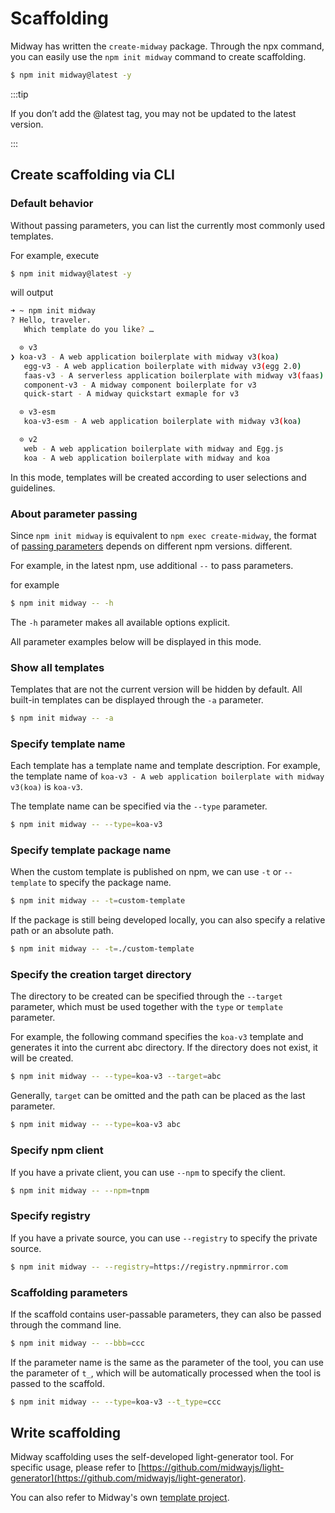 # Scaffolding

Midway has written the `create-midway` package. Through the npx command, you can easily use the `npm init midway` command to create scaffolding.

```bash
$ npm init midway@latest -y
```

:::tip

If you don’t add the @latest tag, you may not be updated to the latest version.

:::



## Create scaffolding via CLI



### Default behavior

Without passing parameters, you can list the currently most commonly used templates.

For example, execute

```bash
$ npm init midway@latest -y
```

will output

```bash
➜ ~ npm init midway
? Hello, traveler.
   Which template do you like? …

  ⊙ v3
❯ koa-v3 - A web application boilerplate with midway v3(koa)
   egg-v3 - A web application boilerplate with midway v3(egg 2.0)
   faas-v3 - A serverless application boilerplate with midway v3(faas)
   component-v3 - A midway component boilerplate for v3
   quick-start - A midway quickstart exmaple for v3

  ⊙ v3-esm
   koa-v3-esm - A web application boilerplate with midway v3(koa)

  ⊙ v2
   web - A web application boilerplate with midway and Egg.js
   koa - A web application boilerplate with midway and koa
```

In this mode, templates will be created according to user selections and guidelines.



### About parameter passing

Since `npm init midway` is equivalent to `npm exec create-midway`, the format of [passing parameters](https://docs.npmjs.com/cli/v10/commands/npm-exec) depends on different npm versions. different.

For example, in the latest npm, use additional `--` to pass parameters.

for example

```bash
$ npm init midway -- -h
```

The `-h` parameter makes all available options explicit.

All parameter examples below will be displayed in this mode.



### Show all templates

Templates that are not the current version will be hidden by default. All built-in templates can be displayed through the `-a` parameter.

```bash
$ npm init midway -- -a
```



### Specify template name

Each template has a template name and template description. For example, the template name of `koa-v3 - A web application boilerplate with midway v3(koa)` is `koa-v3`.

The template name can be specified via the `--type` parameter.

```bash
$ npm init midway -- --type=koa-v3
```



### Specify template package name

When the custom template is published on npm, we can use `-t` or `--template` to specify the package name.

```bash
$ npm init midway -- -t=custom-template
```

If the package is still being developed locally, you can also specify a relative path or an absolute path.

```bash
$ npm init midway -- -t=./custom-template
```



### Specify the creation target directory

The directory to be created can be specified through the `--target` parameter, which must be used together with the `type` or `template` parameter.

For example, the following command specifies the `koa-v3` template and generates it into the current abc directory. If the directory does not exist, it will be created.

```bash
$ npm init midway -- --type=koa-v3 --target=abc
```

Generally, `target` can be omitted and the path can be placed as the last parameter.

```bash
$ npm init midway -- --type=koa-v3 abc
```



### Specify npm client

If you have a private client, you can use `--npm` to specify the client.

```bash
$ npm init midway -- --npm=tnpm
```



### Specify registry

If you have a private source, you can use `--registry` to specify the private source.

```bash
$ npm init midway -- --registry=https://registry.npmmirror.com
```



### Scaffolding parameters

If the scaffold contains user-passable parameters, they can also be passed through the command line.

```bash
$ npm init midway -- --bbb=ccc
```

If the parameter name is the same as the parameter of the tool, you can use the parameter of `t_`, which will be automatically processed when the tool is passed to the scaffold.

```bash
$ npm init midway -- --type=koa-v3 --t_type=ccc
```



## Write scaffolding

Midway scaffolding uses the self-developed light-generator tool. For specific usage, please refer to [https://github.com/midwayjs/light-generator](https://github.com/midwayjs/light-generator).

You can also refer to Midway's own [template project](https://github.com/midwayjs/midway-boilerplate/tree/master/v3).